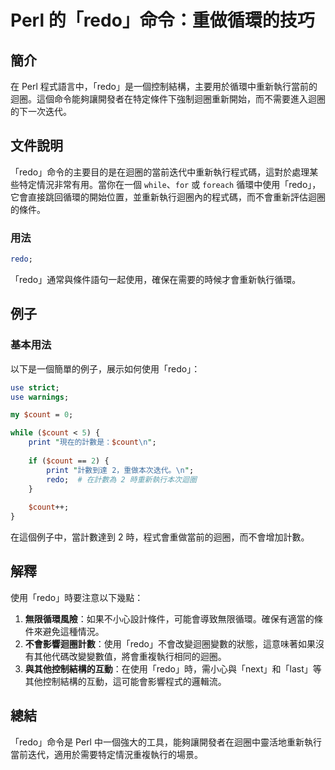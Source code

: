<!--
Meta Description: # Perl 的「redo」命令：重做循環的技巧 ## 簡介 在 Perl 程式語言中，「redo」是一個控制結構，主要用於循環中重新執行當前的迴圈。這個命令能夠讓開發者在特定條件下強制迴圈重新開始，而不需要進入迴圈的下一次迭代。 ## 文件說明 「redo」命令的主要目的是在迴圈的當前迭代中重新執...
Meta Keywords: redo, perl, count, while, use
-->

# Perl 的「redo」命令：重做循環的技巧

## 簡介
在 Perl 程式語言中，「redo」是一個控制結構，主要用於循環中重新執行當前的迴圈。這個命令能夠讓開發者在特定條件下強制迴圈重新開始，而不需要進入迴圈的下一次迭代。

## 文件說明
「redo」命令的主要目的是在迴圈的當前迭代中重新執行程式碼，這對於處理某些特定情況非常有用。當你在一個 `while`、`for` 或 `foreach` 循環中使用「redo」，它會直接跳回循環的開始位置，並重新執行迴圈內的程式碼，而不會重新評估迴圈的條件。

### 用法
```perl
redo;
```
「redo」通常與條件語句一起使用，確保在需要的時候才會重新執行循環。

## 例子
### 基本用法
以下是一個簡單的例子，展示如何使用「redo」：

```perl
use strict;
use warnings;

my $count = 0;

while ($count < 5) {
    print "現在的計數是：$count\n";
    
    if ($count == 2) {
        print "計數到達 2，重做本次迭代。\n";
        redo;  # 在計數為 2 時重新執行本次迴圈
    }
    
    $count++;
}
```
在這個例子中，當計數達到 2 時，程式會重做當前的迴圈，而不會增加計數。

## 解釋
使用「redo」時要注意以下幾點：

1. **無限循環風險**：如果不小心設計條件，可能會導致無限循環。確保有適當的條件來避免這種情況。
2. **不會影響迴圈計數**：使用「redo」不會改變迴圈變數的狀態，這意味著如果沒有其他代碼改變變數值，將會重複執行相同的迴圈。
3. **與其他控制結構的互動**：在使用「redo」時，需小心與「next」和「last」等其他控制結構的互動，這可能會影響程式的邏輯流。

## 總結
「redo」命令是 Perl 中一個強大的工具，能夠讓開發者在迴圈中靈活地重新執行當前迭代，適用於需要特定情況重複執行的場景。
